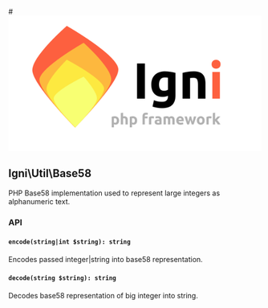 #![Igni logo](../logo/full.svg)

## Igni\Util\Base58

PHP Base58 implementation used to represent large integers as alphanumeric text.

### API

#### `encode(string|int $string): string`
Encodes passed integer|string into base58 representation.

#### `decode(string $string): string`
Decodes base58 representation of big integer into string.
